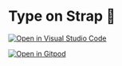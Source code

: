 # Type on Strap 🎨
[![Open in Visual Studio Code](https://img.shields.io/badge/Open%20in-Visal%20Studio%20Code-blue?style=for-the-badge&logo=visualstudiocode)](https://open.vscode.dev/pugliathomas/DedronNotes)


[![Open in Gitpod](https://gitpod.io/button/open-in-gitpod.svg)](https://gitpod.io/#https://github.com/pugliathomas/DedronNotes)

